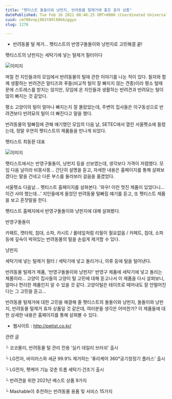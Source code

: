 ```yaml
---
title: "펫티스트 돌돌이와 냥펀지, 반려동물 털제거에 좋은 효자 상품"
datePublished: Tue Feb 16 2021 08:46:25 GMT+0000 (Coordinated Universal Time)
cuid: cm700vnpj002t09l80k6zggyo
slug: 1278

---
```



- 반려동물 털 제거… 펫티스트의 반영구돌돌이와 냥펀지로 고민해결 끝!

펫티스트의 냥펀지는 세탁기에 넣는 털제거 필터이다

![이미지](https://cdn.hashnode.com/res/hashnode/image/upload/v1739250559626/d542317d-a1a1-4af2-91a4-f564ee16b425.jpeg)

며칠 전 지인들과의 모임에서 반려동물의 털에 관한 이야기를 나눈 적이 있다. 필자와 함께 생활하는 반려견은 말티즈와 푸들(비교적 털이 잘 빠지지 않는 견종)이라 평소 털때문에 스트레스를 받지는 않지만, 모임에 온 지인들과 생활하는 반려견과 반려묘는 털이 많이 빠지는 것 같았다.

평소 고양이의 털이 얼마나 빠지는지 잘 몰랐었는데, 주변의 집사들은 이구동성으로 반려견보다 반려묘의 털이 더 빠진다고 말을 했다.

반려동물의 털빠짐에 관해 얘기했던 모임의 다음 날, SETEC에서 열린 서울펫쇼에 들렸는데, 정말 우연히 펫티스트의 제품들을 만나게 되었다.

펫티스트 최동환 대표

![이미지](https://cdn.hashnode.com/res/hashnode/image/upload/v1739250562048/00d4b8a0-0743-4757-b264-09b4c0934020.jpeg)

펫티스트에서는 반영구돌돌이, 냥펀지 등을 선보였는데, 생각보다 가격이 저렴했다. 모임 다음 날이라 비몽사몽... 간단히 설명을 듣고, 자세한 내용은 홈페이지를 통해 살펴보겠다는 말을 건네고 다른 부스를 둘러보러 걸음을 옮겼었다.

서울펫쇼 다음날... 펫티스트 홈페이지를 살펴본다. '와우! 이런 멋진 제품이 있었다니... 이건 사야 했는데...' 지인들에게 들었던 반려동물 털빠짐 얘기를 듣고, 또 펫티스트 제품을 보고 혼잣말을 한다.

펫티스트 홈페지에서 반영구돌돌이와 냥펀지에 대해 살펴봤다.

반영구돌돌이

카페트, 캣타워, 침대, 소파, 카시트 / 롤테잎처럼 리필이 필요없음 / 카페트, 침대, 소파 등에 깊숙이 박혀있는 반려동물의 털을 손쉽게 제거할 수 있다.

냥펀지

세탁기에 넣는 털제거 필터 / 세탁기에 넣고 돌리거나, 의류 등에 털을 털어낸다.

반려동물 털제거 제품, '반영구돌돌이와 냥펀지!' 반영구 제품에 세탁기에 넣고 돌리는 제품이라… 고양이 집사들의 고양이 털 고민에 대해 듣고나서 이 제품을 다시 살펴보니, 얼마나 편리한 제품인지 알 수 있을 것 같다. 고양이털은 테이프로 떼어내도 잘 안떨어진다는 그 고민을 듣고…

반려동물 털제거에 대한 고민을 해결해 줄 펫티스트의 돌돌이와 냥펀지, 돌돌이와 냥펀지, 반려동물 털제거 효자 상품일 것 같은데, 여러분들 생각은 어떠한가? 이 제품들에 대한 상세한 내용은 홈페이지를 통해 살펴볼 수 있다.

- 웹사이트 : http://petist.co.kr/

관련 글

└ 코코몰리, 반려동물 털 관리 전용 ‘실키 데일리 브러쉬’ 출시

└ LG전자, 바이러스와 세균 99.9% 제거하는 '퓨리케어 360°공기청정기 플러스' 출시

└ LG전자, 펫케어 기능 갖춘 트롬 세탁기·건조기 출시

└ 반려견을 위한 2021년 베스트 상품 9가지

└ Mashable이 추천하는 반려동물 용품 및 서비스 15가지